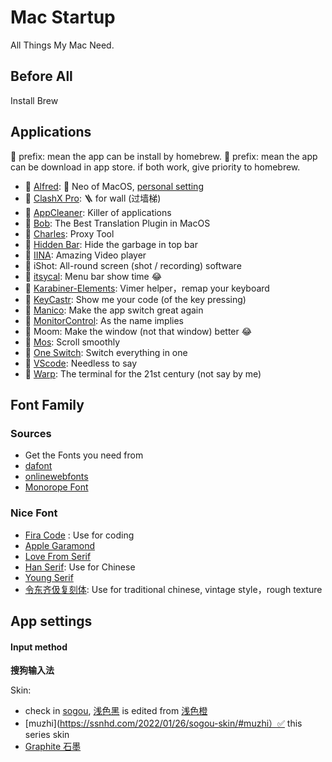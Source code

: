 # Mac Startup
All Things My Mac Need.

## Before All

Install Brew

## Applications

🍺 prefix: mean the app can be install by homebrew.
🍎 prefix: mean the app can be download in app store.
if both work, give priority to homebrew.

- 🍺 [Alfred](https://www.alfredapp.com/): 🎩 Neo of MacOS, [personal setting](./alfred)
- 🍺 [ClashX Pro](https://github.com/Dreamacro/clash/releases/tag/premium): 🪜 for wall (过墙梯)
- 🍺 [AppCleaner](https://freemacsoft.net/appcleaner/): Killer of applications
- 🍎 [Bob](https://bobtranslate.com/): The Best Translation Plugin in MacOS
- 🍺 [Charles](https://www.charlesproxy.com/): Proxy Tool
- 🍺 [Hidden Bar](https://github.com/dwarvesf/hidden/): Hide the garbage in top bar
- 🍺 [IINA](https://iina.io/): Amazing Video player
- 🍎 iShot: All-round screen (shot / recording) software
- 🍺 [itsycal](https://www.mowglii.com/itsycal/): Menu bar show time 😂
- 🍺 [Karabiner-Elements](https://karabiner-elements.pqrs.org/): Vimer helper，remap your keyboard
- 🍺 [KeyCastr](https://github.com/keycastr/keycastr): Show me your code (of the key pressing) 
- 🍎 [Manico](https://manico.im/): Make the app switch great again
- 🍺 [MonitorControl](https://github.com/MonitorControl/MonitorControl): As the name implies
- 🍎 Moom: Make the window (not that window) better 😂
- 🍺 [Mos](https://mos.caldis.me/): Scroll smoothly 
- 🍺 [One Switch](https://fireball.studio/oneswitch): Switch everything in one
- 🍺 [VScode](https://code.visualstudio.com/): Needless to say
- 🍺 [Warp](https://www.warp.dev/): The terminal for the 21st century (not say by me)

## Font Family

### Sources
- Get the Fonts you need from
- [dafont](https://www.dafont.com/)
- [onlinewebfonts](https://www.onlinewebfonts.com/fonts)
- [Monorope Font](https://github.com/sharanda/manrope)

### Nice Font

- [Fira Code](https://github.com/tonsky/FiraCode) : Use for coding
- [Apple Garamond](https://www.dafont.com/apple-garamond.font)
- [Love From Serif](https://www.onlinewebfonts.com/download/c3ddb99244adbafbc39209439dad58c8)
- [Han Serif](https://source.typekit.com/source-han-serif/cn/): Use for Chinese
- [Young Serif](https://github.com/noirblancrouge/YoungSerif)
- [令东齐伋复刻体](https://www.fonts.net.cn/font-38278267111.html): Use for traditional chinese, vintage style，rough texture

## App settings

#### Input method

**搜狗输入法**

Skin:
  - check in [sogou](./sogou), [浅色黑](./sogou/%E6%B5%85%E8%89%B2%E9%BB%91.mssf) is edited from [浅色橙](https://ssnhd.com/2022/01/26/sogou-skin/#%E6%B5%85%E8%89%B2%E6%A9%99)
  - [muzhi](https://ssnhd.com/2022/01/26/sogou-skin/#muzhi）✅   this series skin
  - [Graphite 石墨](https://github.com/xiaochunjimmy/Sogou-Input-Skin#3-graphite-%E7%9F%B3%E5%A2%A8)
